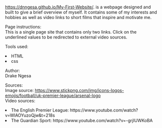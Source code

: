 https://dnngesa.github.io/My-First-Website/. is a webpage designed and built to give a brief overview of myself. It contains some of my interests and hobbies as well as video links to short films that inspire and motivate me.

Page instructions:
<br>This is a single page site that contains only two links. Click on the underlined values to be redirected to external video sources.

Tools used:
<li>HTML</li>
<li>css</li>

Author:
<br>Drake Ngesa

Sources:
<br>Image source: https://www.stickpng.com/img/icons-logos-emojis/football/uk-premier-league/arsenal-logo
<br>Video sources:
<li>The English Premier League: https://www.youtube.com/watch?v=WlAOYuzoQjw&t=218s</li>
<li>The Guardian Sport: https://www.youtube.com/watch?v=-grjIUWKoBA</li>
